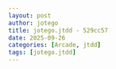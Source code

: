 ```yaml
---
layout: post
author: jotego
title: jotego.jtdd - 529cc57
date: 2025-09-26
categories: [Arcade, jtdd]
tags: [jotego.jtdd]
---
```


